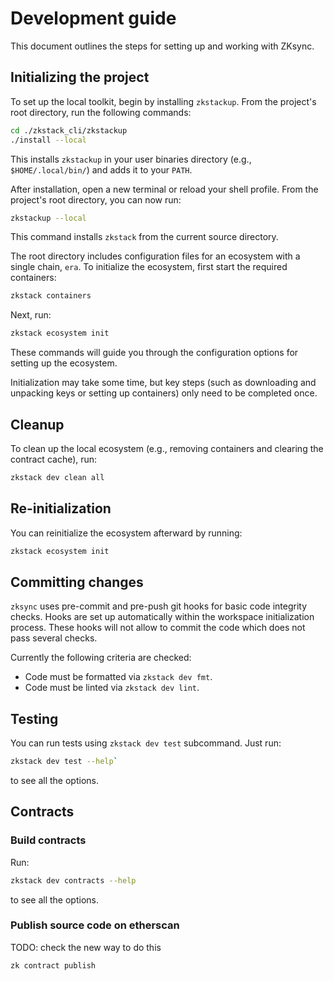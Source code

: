 # Development guide

This document outlines the steps for setting up and working with ZKsync.

## Initializing the project

To set up the local toolkit, begin by installing `zkstackup`. From the project's root directory, run the following
commands:

```bash
cd ./zkstack_cli/zkstackup
./install --local
```

This installs `zkstackup` in your user binaries directory (e.g., `$HOME/.local/bin/`) and adds it to your `PATH`.

After installation, open a new terminal or reload your shell profile. From the project's root directory, you can now
run:

```bash
zkstackup --local
```

This command installs `zkstack` from the current source directory.

The root directory includes configuration files for an ecosystem with a single chain, `era`. To initialize the
ecosystem, first start the required containers:

```bash
zkstack containers
```

Next, run:

```bash
zkstack ecosystem init
```

These commands will guide you through the configuration options for setting up the ecosystem.

Initialization may take some time, but key steps (such as downloading and unpacking keys or setting up containers) only
need to be completed once.

## Cleanup

To clean up the local ecosystem (e.g., removing containers and clearing the contract cache), run:

```bash
zkstack dev clean all
```

## Re-initialization

You can reinitialize the ecosystem afterward by running:

```bash
zkstack ecosystem init
```

## Committing changes

`zksync` uses pre-commit and pre-push git hooks for basic code integrity checks. Hooks are set up automatically within
the workspace initialization process. These hooks will not allow to commit the code which does not pass several checks.

Currently the following criteria are checked:

- Code must be formatted via `zkstack dev fmt`.
- Code must be linted via `zkstack dev lint`.

## Testing

You can run tests using `zkstack dev test` subcommand. Just run:

```bash
zkstack dev test --help`
```

to see all the options.

## Contracts

### Build contracts

Run:

```bash
zkstack dev contracts --help
```

to see all the options.

### Publish source code on etherscan

TODO: check the new way to do this

```
zk contract publish
```
